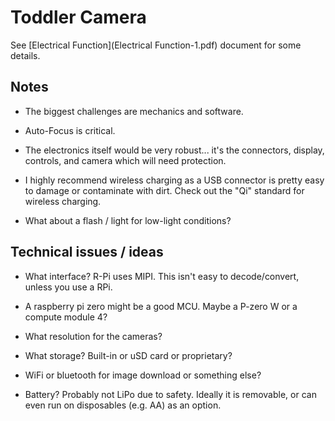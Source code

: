 # Toddler Camera

See [Electrical Function](Electrical Function-1.pdf) document for some details.

## Notes

* The biggest challenges are mechanics and software.

* Auto-Focus is critical.

* The electronics itself would be very robust... it's the connectors,
display, controls, and camera which will need protection.

* I highly recommend wireless charging as a USB connector is pretty
  easy to damage or contaminate with dirt.  Check out the "Qi"
  standard for wireless charging.
  
* What about a flash / light for low-light conditions?

## Technical issues / ideas

* What interface?  R-Pi uses MIPI.  This isn't easy to
  decode/convert, unless you use a RPi.
  
* A raspberry pi zero might be a good MCU.  Maybe a P-zero W or a
  compute module 4?
  
* What resolution for the cameras?

* What storage?  Built-in or uSD card or proprietary?

* WiFi or bluetooth for image download or something else?

* Battery?  Probably not LiPo due to safety.  Ideally it is removable,
  or can even run on disposables (e.g. AA) as an option.
  
  
